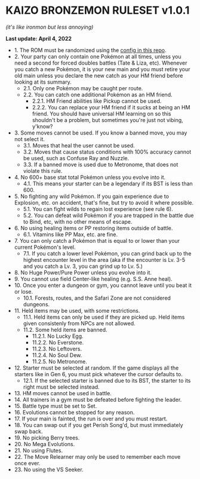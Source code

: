 # KAIZO BRONZEMON RULESET v1.0.1

_(it's like ironmon but less annoying)_

**Last update: April 4, 2022**

* 1\. The ROM must be randomized using the [config in this repo](https://github.com/Corvimae/bronzemon/blob/main/bronzemon-randomizer-settings.rnqs).
* 2\. Your party can only contain one Pokémon at all times, unless you need a second for forced doubles battles (Tate & Liza, etc). Whenever you catch a new Pokémon, it is your new main and you must retire your old main unless you declare the new catch as your HM friend before looking at its summary.
    * 2.1\. Only one Pokémon may be caught per route.
    * 2.2\. You can catch one additional Pokémon as an HM friend.
        * 2.2.1\. HM Friend abilities like Pickup cannot be used.
        * 2.2.2\. You can replace your HM friend if it sucks at being an HM friend. You should have universal HM learning on so this shouldn't be a problem, but sometimes you're just not vibing, y'know?
* 3\. Some moves cannot be used. If you know a banned move, you may not select it. 
   * 3.1\. Moves that heal the user cannot be used.
   * 3.2\. Moves that cause status conditions with 100% accuracy cannot be used, such as Confuse Ray and Nuzzle.
   * 3.3\. If a banned move is used due to Metronome, that does not violate this rule.
* 4\. No 600+ base stat total Pokémon unless you evolve into it.
    * 4.1\. This means your starter can be a legendary if its BST is less than 600.
* 5\. No fighting any wild Pokémon. If you gain experience due to Explosion, etc. on accident, that's fine, but try to avoid it where possible.
    * 5.1\. You can fight wilds to regain lost experience (see rule 6).
    * 5.2\. You can defeat wild Pokémon if you are trapped in the battle due to Bind, etc, with no other means of escape.
* 6\. No using healing items or PP restoring items outside of battle. 
   * 6.1\. Vitamins like PP Max, etc. are fine.
* 7\. You can only catch a Pokémon that is equal to or lower than your current Pokémon's level. 
    * 7.1\. If you catch a lower level Pokémon, you can grind back up to the highest encounter level in the area (aka if the encounter is Lv. 3-5 and you catch a Lv. 3, you can grind up to Lv. 5.)
* 8\. No Huge Power/Pure Power unless you evolve into it.
* 9\. You cannot use field Center-like healing (e.g. S.S. Anne heal).
* 10\. Once you enter a dungeon or gym, you cannot leave until you beat it or lose.
   * 10.1\. Forests, routes, and the Safari Zone are not considered dungeons.
* 11\. Held items may be used, with some restrictions.
   * 11.1\. Held items can only be used if they are picked up. Held items given consistenly from NPCs are not allowed.
   * 11.2\. Some held items are banned.
      * 11.2.1\. No Lucky Egg.
      * 11.2.2\. No Everstone.
      * 11.2.3\. No Leftovers.
      * 11.2.4\. No Soul Dew.
      * 11.2.5\. No Metronome.
* 12\. Starter must be selected at random. If the game displays all the starters like in Gen 6, you must pick whatever the cursor defaults to.
   * 12.1\. If the selected starter is banned due to its BST, the starter to its right must be selected instead.
* 13\. HM moves cannot be used in battle.
* 14\. All trainers in a gym must be defeated before fighting the leader.
* 15\. Battle type must be set to Set.
* 16\. Evolutions cannot be stopped for any reason.
* 17\. If your main is fainted, the run is over and you must restart.
* 18\. You can swap out if you get Perish Song'd, but must immediately swap back.
* 19\. No picking Berry trees.
* 20\. No Mega Evolutions.
* 21\. No using Flutes.
* 22\. The Move Relearner may only be used to remember each move once ever.
* 23\. No using the VS Seeker.
